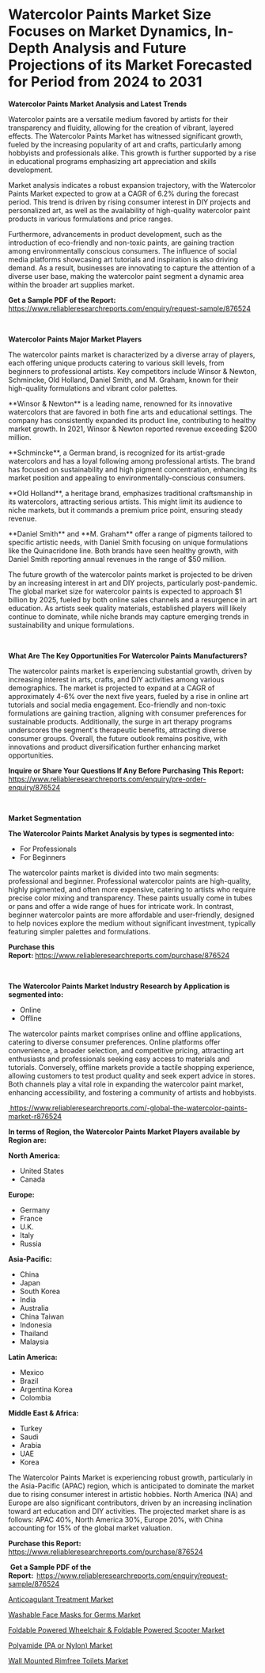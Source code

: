 <p><h1>Watercolor Paints Market Size Focuses on Market Dynamics, In-Depth Analysis and Future Projections of its Market Forecasted for Period from 2024 to 2031</h1></p><p><strong>Watercolor Paints Market Analysis and Latest Trends</strong></p>
<p><p>Watercolor paints are a versatile medium favored by artists for their transparency and fluidity, allowing for the creation of vibrant, layered effects. The Watercolor Paints Market has witnessed significant growth, fueled by the increasing popularity of art and crafts, particularly among hobbyists and professionals alike. This growth is further supported by a rise in educational programs emphasizing art appreciation and skills development.</p><p>Market analysis indicates a robust expansion trajectory, with the Watercolor Paints Market expected to grow at a CAGR of 6.2% during the forecast period. This trend is driven by rising consumer interest in DIY projects and personalized art, as well as the availability of high-quality watercolor paint products in various formulations and price ranges. </p><p>Furthermore, advancements in product development, such as the introduction of eco-friendly and non-toxic paints, are gaining traction among environmentally conscious consumers. The influence of social media platforms showcasing art tutorials and inspiration is also driving demand. As a result, businesses are innovating to capture the attention of a diverse user base, making the watercolor paint segment a dynamic area within the broader art supplies market.</p></p>
<p><strong>Get a Sample PDF of the Report:&nbsp;</strong> <a href="https://www.reliableresearchreports.com/enquiry/request-sample/876524">https://www.reliableresearchreports.com/enquiry/request-sample/876524</a></p>
<p>&nbsp;</p>
<p><strong>Watercolor Paints Major Market Players</strong></p>
<p><p>The watercolor paints market is characterized by a diverse array of players, each offering unique products catering to various skill levels, from beginners to professional artists. Key competitors include Winsor & Newton, Schmincke, Old Holland, Daniel Smith, and M. Graham, known for their high-quality formulations and vibrant color palettes.</p><p>**Winsor & Newton** is a leading name, renowned for its innovative watercolors that are favored in both fine arts and educational settings. The company has consistently expanded its product line, contributing to healthy market growth. In 2021, Winsor & Newton reported revenue exceeding $200 million.</p><p>**Schmincke**, a German brand, is recognized for its artist-grade watercolors and has a loyal following among professional artists. The brand has focused on sustainability and high pigment concentration, enhancing its market position and appealing to environmentally-conscious consumers.</p><p>**Old Holland**, a heritage brand, emphasizes traditional craftsmanship in its watercolors, attracting serious artists. This might limit its audience to niche markets, but it commands a premium price point, ensuring steady revenue. </p><p>**Daniel Smith** and **M. Graham** offer a range of pigments tailored to specific artistic needs, with Daniel Smith focusing on unique formulations like the Quinacridone line. Both brands have seen healthy growth, with Daniel Smith reporting annual revenues in the range of $50 million.</p><p>The future growth of the watercolor paints market is projected to be driven by an increasing interest in art and DIY projects, particularly post-pandemic. The global market size for watercolor paints is expected to approach $1 billion by 2025, fueled by both online sales channels and a resurgence in art education. As artists seek quality materials, established players will likely continue to dominate, while niche brands may capture emerging trends in sustainability and unique formulations.</p></p>
<p>&nbsp;</p>
<p><strong>What Are The Key Opportunities For Watercolor Paints Manufacturers?</strong></p>
<p><p>The watercolor paints market is experiencing substantial growth, driven by increasing interest in arts, crafts, and DIY activities among various demographics. The market is projected to expand at a CAGR of approximately 4-6% over the next five years, fueled by a rise in online art tutorials and social media engagement. Eco-friendly and non-toxic formulations are gaining traction, aligning with consumer preferences for sustainable products. Additionally, the surge in art therapy programs underscores the segment's therapeutic benefits, attracting diverse consumer groups. Overall, the future outlook remains positive, with innovations and product diversification further enhancing market opportunities.</p></p>
<p><strong>Inquire or Share Your Questions If Any Before Purchasing This Report:</strong> <a href="https://www.reliableresearchreports.com/enquiry/pre-order-enquiry/876524">https://www.reliableresearchreports.com/enquiry/pre-order-enquiry/876524</a></p>
<p>&nbsp;</p>
<p><strong>Market Segmentation</strong></p>
<p><strong>The Watercolor Paints Market Analysis by types is segmented into:</strong></p>
<p><ul><li>For Professionals</li><li>For Beginners</li></ul></p>
<p><p>The watercolor paints market is divided into two main segments: professional and beginner. Professional watercolor paints are high-quality, highly pigmented, and often more expensive, catering to artists who require precise color mixing and transparency. These paints usually come in tubes or pans and offer a wide range of hues for intricate work. In contrast, beginner watercolor paints are more affordable and user-friendly, designed to help novices explore the medium without significant investment, typically featuring simpler palettes and formulations.</p></p>
<p><strong>Purchase this Report:&nbsp;</strong><a href="https://www.reliableresearchreports.com/purchase/876524">https://www.reliableresearchreports.com/purchase/876524</a></p>
<p>&nbsp;</p>
<p><strong>The Watercolor Paints Market Industry Research by Application is segmented into:</strong></p>
<p><ul><li>Online</li><li>Offline</li></ul></p>
<p><p>The watercolor paints market comprises online and offline applications, catering to diverse consumer preferences. Online platforms offer convenience, a broader selection, and competitive pricing, attracting art enthusiasts and professionals seeking easy access to materials and tutorials. Conversely, offline markets provide a tactile shopping experience, allowing customers to test product quality and seek expert advice in stores. Both channels play a vital role in expanding the watercolor paint market, enhancing accessibility, and fostering a community of artists and hobbyists.</p></p>
<p><a href="https://www.reliableresearchreports.com/-global-the-watercolor-paints-market-r876524">&nbsp;https://www.reliableresearchreports.com/-global-the-watercolor-paints-market-r876524</a></p>
<p><strong>In terms of Region, the Watercolor Paints Market Players available by Region are:</strong></p>
<p>
    <p> <strong> North America: </strong>
        <ul>
            <li>United States</li>
            <li>Canada</li>
        </ul>
        </p> 
    <p> <strong> Europe: </strong>
        <ul>
            <li>Germany</li>
            <li>France</li>
            <li>U.K.</li>
            <li>Italy</li>
            <li>Russia</li>
        </ul>
        </p> 
    <p> <strong> Asia-Pacific: </strong>
        <ul>
            <li>China</li>
            <li>Japan</li>
            <li>South Korea</li>
            <li>India</li>
            <li>Australia</li>
            <li>China Taiwan</li>
            <li>Indonesia</li>
            <li>Thailand</li>
            <li>Malaysia</li>
        </ul>
        </p> 
    <p> <strong> Latin America: </strong>
        <ul>
            <li>Mexico</li>
            <li>Brazil</li>
            <li>Argentina Korea</li>
            <li>Colombia</li>
        </ul>
        </p> 
    <p> <strong> Middle East & Africa: </strong>
        <ul>
            <li>Turkey</li>
            <li>Saudi</li>
            <li>Arabia</li>
            <li>UAE</li>
            <li>Korea</li>
        </ul>
    </p>
    </p>
<p><p>The Watercolor Paints Market is experiencing robust growth, particularly in the Asia-Pacific (APAC) region, which is anticipated to dominate the market due to rising consumer interest in artistic hobbies. North America (NA) and Europe are also significant contributors, driven by an increasing inclination toward art education and DIY activities. The projected market share is as follows: APAC 40%, North America 30%, Europe 20%, with China accounting for 15% of the global market valuation.</p></p>
<p><strong>Purchase this Report: </strong><a href="https://www.reliableresearchreports.com/purchase/876524">https://www.reliableresearchreports.com/purchase/876524</a></p>
<p>&nbsp;<strong>Get a Sample PDF of the Report:&nbsp;&nbsp;</strong><a href="https://www.reliableresearchreports.com/enquiry/request-sample/876524">https://www.reliableresearchreports.com/enquiry/request-sample/876524</a></p>
<p><strong></strong></p>
<p><p><a href="https://www.linkedin.com/pulse/anticoagulant-treatment-market-outlook-share-analysis-growth-ppjac?trackingId=mdgz4LfWRsidIOEr%2FZyOWg%3D%3D">Anticoagulant Treatment Market</a></p><p><a href="https://github.com/Krish2023na/Market-Research-Report-List-6/blob/main/washable-face-masks-for-germs-market.md">Washable Face Masks for Germs Market</a></p><p><a href="https://medium.com/@colin.dunca43545/insights-into-foldable-powered-wheelchair-foldable-powered-scooter-market-share-and-competitive-775f807cc9c7">Foldable Powered Wheelchair & Foldable Powered Scooter Market</a></p><p><a href="https://issuu.com/reportprime-2/docs/polyamide-pa-or-nylon-market-size-2_1c08d960cce88b">Polyamide (PA or Nylon) Market</a></p><p><a href="https://github.com/RickHolmes3/Market-Research-Report-List-6/blob/main/wall-mounted-rimfree-toilets-market.md">Wall Mounted Rimfree Toilets Market</a></p></p>